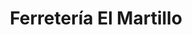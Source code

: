 ---
title: "Ferretería El Martillo"
url: /dalcahue/ferreteria-el-martillo/
shop: hágalo usted mismo
---